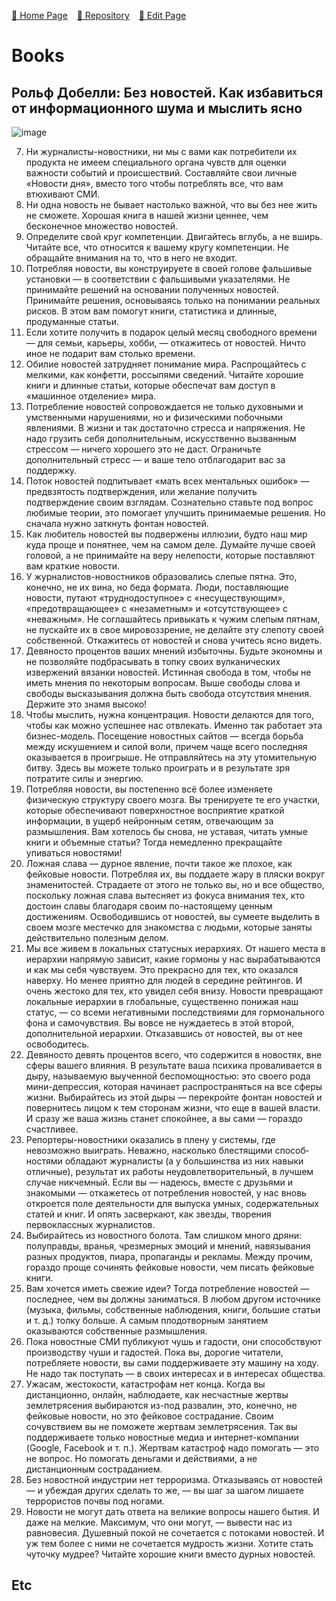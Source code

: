  [🚀 Home Page](https://andrewalevin.github.io/) &ensp;  [🏰 Repository](https://github.com/andrewalevin/books/) &ensp;  [🔨 Edit Page](https://github.com/andrewalevin/books/edit/main/README.md)


# Books


## Рольф Добелли: Без новостей. Как избавиться от информационного шума и мыслить ясно

![image](https://github.com/andrewalevin/books/assets/155118488/197c0bf3-28e7-4feb-87e7-7ac36562e490)

7. Ни журналисты-новостники, ни мы с вами как потребители их продукта не имеем специального органа чувств для оценки важности событий и происшествий. Составляйте свои личные «Новости дня», вместо того чтобы потреблять все, что вам втюхивают СМИ.
8. Ни одна новость не бывает настолько важной, что вы без нее жить не сможете. Хорошая книга в нашей жизни ценнее, чем бесконечное множество новостей.
9. Определите свой круг компетенции. Двигайтесь вглубь, а не вширь. Читайте все, что относится к вашему кругу компетенции. Не обращайте внимания на то, что в него не входит.
10. Потребляя новости, вы конструируете в своей голове фальшивые установки — в соответствии с фальшивыми указателями. Не принимайте решений на основании полученных новостей. Принимайте решения, основываясь только на понимании реальных рисков. В этом вам помогут книги, статистика и длинные, продуманные статьи.
11. Если хотите получить в подарок целый месяц свободного времени — для семьи, карьеры, хобби, — откажитесь от новостей. Ничто иное не подарит вам столько времени.
12. Обилие новостей затрудняет понимание мира. Распрощайтесь с мелкими, как конфетти, россыпями сведений. Читайте хорошие книги и длинные статьи, которые обеспечат вам доступ в «машинное отделение» мира.
13. Потребление новостей сопровождается не только духовными и умственными нарушениями, но и физическими побочными явлениями. В жизни и так достаточно стресса и напряжения. Не надо грузить себя дополнительным, искусственно вызванным стрессом — ничего хорошего это не даст. Ограничьте дополнительный стресс — и ваше тело отблагодарит вас за поддержку.
14. Поток новостей подпитывает «мать всех ментальных ошибок» — предвзятость подтверждения, или желание получить подтверждение своим взглядам. Сознательно ставьте под вопрос любимые теории, это помогает улучшить принимаемые решения. Но сначала нужно заткнуть фонтан новостей.
15. Как любитель новостей вы подвержены иллюзии, будто наш мир куда проще и понятнее, чем на самом деле. Думайте лучше своей головой, а не принимайте на веру нелепости, которые поставляют вам краткие новости.
16. У журналистов-новостников образовались слепые пятна. Это, конечно, не их вина, но беда формата. Люди, поставляющие новости, путают «труднодоступное» с «несуществующим», «предотвращающее» с «незаметным» и «отсутствующее» с «неважным». Не соглашайтесь привыкать к чужим слепым пятнам, не пускайте их в свое мировоззрение, не делайте эту слепоту своей собственной. Откажитесь от новостей и снова учитесь ясно видеть.
17. Девяносто процентов ваших мнений избыточны. Будьте экономны и не позволяйте подбрасывать в топку своих вулканических извержений вязанки новостей. Истинная свобода в том, чтобы не иметь мнения по некоторым вопросам. Выше свободы слова и свободы высказывания должна быть свобода отсутствия мнения. Держите это знамя высоко!
18. Чтобы мыслить, нужна концентрация. Новости делаются для того, чтобы как можно успешнее нас отвлекать. Именно так работает эта бизнес-модель. Посещение новостных сайтов — всегда борьба между искушением и силой воли, причем чаще всего последняя оказывается в проигрыше. Не отправляйтесь на эту утомительную битву. Здесь вы можете только проиграть и в результате зря потратите силы и энергию.
29. Потребляя новости, вы постепенно всё более изменяете физическую структуру своего мозга. Вы тренируете те его участки, которые обеспечивают поверхностное восприятие краткой информации, в ущерб нейронным сетям, отвечающим за размышления. Вам хотелось бы снова, не уставая, читать умные книги и объемные статьи? Тогда немедленно прекращайте упиваться новостями!
20.  Ложная слава — дурное явление, почти такое же плохое, как фейковые новости. Потребляя их, вы поддаете жару в пляски вокруг знаменитостей. Страдаете от этого не только вы, но и все общество, поскольку ложная слава вытесняет из фокуса внимания тех, кто достоин славы благодаря своим по-настоящему ценным достижениям. Освободившись от новостей, вы сумеете выделить в своем мозге местечко для знакомства с людьми, которые заняты действительно полезным делом.
21.  Мы все живем в локальных статусных иерархиях. От нашего места в иерархии напрямую зависит, какие гормоны у нас вырабатываются и как мы себя чувствуем. Это прекрасно для тех, кто оказался наверху. Но менее приятно для людей в середине рейтингов. И очень жестоко для тех, кто увидел себя внизу. Новости превращают локальные иерархии в глобальные, существенно понижая наш статус, — со всеми негативными последствиями для гормонального фона и самочувствия. Вы вовсе не нуждаетесь в этой второй, дополнительной иерархии. Отказавшись от новостей, вы от нее освободитесь.
22.  Девяносто девять процентов всего, что содержится в новостях, вне сферы вашего влияния. В результате ваша психика проваливается в дыру, называемую выученной беспомощностью: это своего рода мини-депрессия, которая начинает распространяться на все сферы жизни. Выбирайтесь из этой дыры — перекройте фонтан новостей и повернитесь лицом к тем сторонам жизни, что еще в вашей власти. И сразу же ваша жизнь станет спокойнее, а вы сами — гораздо счастливее.
23.  Репортеры-новостники оказались в плену у системы, где невозможно выиграть. Неважно, насколько блестящими способ­ностями обладают журналисты (а у большинства из них навыки отличные), результат их работы неудовлетворительный, в лучшем случае никчемный. Если вы — надеюсь, вместе с друзьями и знакомыми — откажетесь от потребления новостей, у нас вновь откроется поле деятельности для выпуска умных, содержательных статей и книг. И опять засверкают, как звезды, творения первоклассных журналистов.
24.  Выбирайтесь из новостного болота. Там слишком много дряни: полуправды, вранья, чрезмерных эмоций и мнений, навязывания разных продуктов, пиара, пропаганды и рекламы. Между прочим, гораздо проще сочинять фейковые новости, чем писать фейковые книги.
25.  Вам хочется иметь свежие идеи? Тогда потребление новостей — последнее, чем вы должны заниматься. В любом другом источнике (музыка, фильмы, собственные наблюдения, книги, большие статьи и т. д.) толку больше. А самым плодотворным занятием оказываются собственные размышления.
26.  Пока новостные СМИ публикуют чушь и гадости, они способствуют производству чуши и гадостей. Пока вы, дорогие читатели, потребляете новости, вы сами поддерживаете эту машину на ходу. Не надо так поступать — в своих интересах и в интересах общества.
27.  Ужасам, жестокости, катастрофам нет конца. Когда вы дистанционно, онлайн, наблюдаете, как несчастные жертвы землетрясения выбираются из-под развалин, это, конечно, не фейковые новости, но это фейковое сострадание. Своим сочувствием вы не поможете жертвам землетрясения. Так вы поддерживаете только новостные медиа и интернет-компании (Google, Facebook и т. п.). Жертвам катастроф надо помогать — это не вопрос. Но помогать деньгами и действиями, а не дистанционным состраданием.
28.  Без новостной индустрии нет терроризма. Отказываясь от новостей — и убеждая других сделать то же, — вы шаг за шагом лишаете террористов почвы под ногами.
29.  Новости не могут дать ответа на великие вопросы нашего бытия. И даже на мелкие. Максимум, что они могут, — вывести нас из равновесия. Душевный покой не сочетается с потоками новостей. И уж тем более с ними не сочетается мудрость жизни. Хотите стать чуточку мудрее? Читайте хорошие книги вместо дурных новостей.
      


## Etc
















